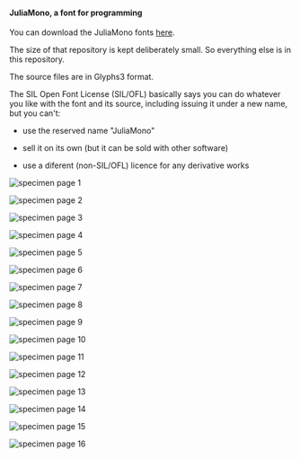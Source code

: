 #### JuliaMono, a font for programming

You can download the JuliaMono fonts [here](https://github.com/cormullion/juliamono).

The size of that repository is kept deliberately small. So everything else is in this repository.

The source files are in Glyphs3 format.

The SIL Open Font License (SIL/OFL) basically says you can do whatever you like with the font and its source, including issuing it under a new name, but you can't:

- use the reserved name "JuliaMono"

- sell it on its own  (but it can be sold with other software)

- use a diferent (non-SIL/OFL) licence for any derivative works

![specimen page 1](https://github.com/cormullion/juliamonomaster/blob/master/images/specimen_1.png)

![specimen page 2](https://github.com/cormullion/juliamonomaster/blob/master/images/specimen_2.png)

![specimen page 3](https://github.com/cormullion/juliamonomaster/blob/master/images/specimen_3.png)

![specimen page 4](https://github.com/cormullion/juliamonomaster/blob/master/images/specimen_4.png)

![specimen page 5](https://github.com/cormullion/juliamonomaster/blob/master/images/specimen_5.png)

![specimen page 6](https://github.com/cormullion/juliamonomaster/blob/master/images/specimen_6.png)

![specimen page 7](https://github.com/cormullion/juliamonomaster/blob/master/images/specimen_7.png)

![specimen page 8](https://github.com/cormullion/juliamonomaster/blob/master/images/specimen_8.png)

![specimen page 9](https://github.com/cormullion/juliamonomaster/blob/master/images/specimen_9.png)

![specimen page 10](https://github.com/cormullion/juliamonomaster/blob/master/images/specimen_10.png)

![specimen page 11](https://github.com/cormullion/juliamonomaster/blob/master/images/specimen_11.png)

![specimen page 12](https://github.com/cormullion/juliamonomaster/blob/master/images/specimen_12.png)

![specimen page 13](https://github.com/cormullion/juliamonomaster/blob/master/images/specimen_13.png)

![specimen page 14](https://github.com/cormullion/juliamonomaster/blob/master/images/specimen_14.png)

![specimen page 15](https://github.com/cormullion/juliamonomaster/blob/master/images/specimen_15.png)

![specimen page 16](https://github.com/cormullion/juliamonomaster/blob/master/images/specimen_16.png)
